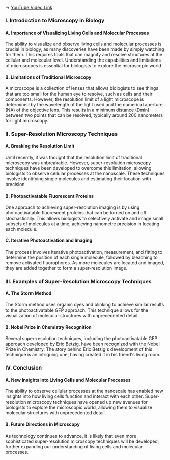 -> [YouTube Video Link](https://www.youtube.com/watch?v=LhbtCTwtdDU&list=PLUl4u3cNGP63LmSVIVzy584-ZbjbJ-Y63&index=29&pp=iAQB)

### I. Introduction to Microscopy in Biology
#### A. Importance of Visualizing Living Cells and Molecular Processes

The ability to visualize and observe living cells and molecular processes is crucial in biology, as many discoveries have been made by simply watching for them. This requires tools that can magnify and resolve structures at the cellular and molecular level. Understanding the capabilities and limitations of microscopes is essential for biologists to explore the microscopic world.

#### B. Limitations of Traditional Microscopy

A microscope is a collection of lenses that allows biologists to see things that are too small for the human eye to resolve, such as cells and their components. However, the resolution limit of a light microscope is determined by the wavelength of the light used and the numerical aperture (NA) of the objective lens. This results in a minimum distance (Dmin) between two points that can be resolved, typically around 200 nanometers for light microscopy.

### II. Super-Resolution Microscopy Techniques
#### A. Breaking the Resolution Limit

Until recently, it was thought that the resolution limit of traditional microscopy was unbreakable. However, super-resolution microscopy techniques have been developed to overcome this limitation, allowing biologists to observe cellular processes at the nanoscale. These techniques involve identifying single molecules and estimating their location with precision.

#### B. Photoactivatable Fluorescent Proteins

One approach to achieving super-resolution imaging is by using photoactivatable fluorescent proteins that can be turned on and off stochastically. This allows biologists to selectively activate and image small subsets of molecules at a time, achieving nanometre precision in locating each molecule.

#### C. Iterative Photoactivation and Imaging

The process involves iterative photoactivation, measurement, and fitting to determine the position of each single molecule, followed by bleaching to remove activated fluorophores. As more molecules are located and imaged, they are added together to form a super-resolution image.

### III. Examples of Super-Resolution Microscopy Techniques
#### A. The Storm Method

The Storm method uses organic dyes and blinking to achieve similar results to the photoactivatable GFP approach. This technique allows for the visualization of molecular structures with unprecedented detail.

#### B. Nobel Prize in Chemistry Recognition

Several super-resolution techniques, including the photoactivatable GFP approach developed by Eric Betzig, have been recognized with the Nobel Prize in Chemistry. The story behind Eric Betzig's development of this technique is an intriguing one, having created it in his friend's living room.

### IV. Conclusion
#### A. New Insights into Living Cells and Molecular Processes

The ability to observe cellular processes at the nanoscale has enabled new insights into how living cells function and interact with each other. Super-resolution microscopy techniques have opened up new avenues for biologists to explore the microscopic world, allowing them to visualize molecular structures with unprecedented detail.

#### B. Future Directions in Microscopy

As technology continues to advance, it is likely that even more sophisticated super-resolution microscopy techniques will be developed, further expanding our understanding of living cells and molecular processes.